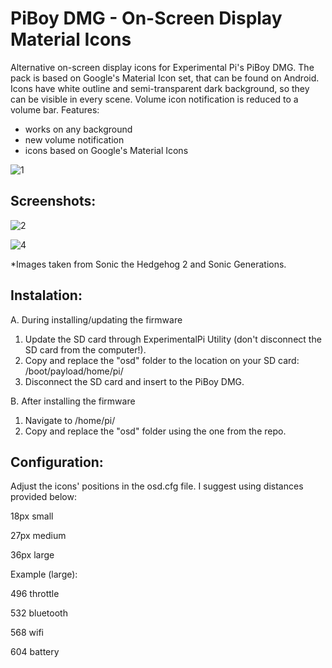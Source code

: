 # PiBoy DMG - On-Screen Display Material Icons

Alternative on-screen display icons for Experimental Pi's PiBoy DMG.
The pack is based on Google's Material Icon set, that can be found on Android. Icons have white outline and semi-transparent dark background, so they can be visible in every scene. Volume icon notification is reduced to a volume bar.
Features:
  - works on any background
  - new volume notification
  - icons based on Google's Material Icons


![1](https://user-images.githubusercontent.com/92209505/141120091-98526253-3d57-48f0-aa2b-501cb64c9f71.png)

## Screenshots:

![2](https://user-images.githubusercontent.com/92209505/141121162-dd96b110-4e43-4921-b7eb-84357b9e10de.png)

![4](https://user-images.githubusercontent.com/92209505/141121179-c276dab5-3c21-431d-acab-75fa295f4f53.png)

*Images taken from Sonic the Hedgehog 2 and Sonic Generations.

## Instalation:
A. During installing/updating the firmware
  1. Update the SD card through ExperimentalPi Utility (don't disconnect the SD card from the computer!).
  1. Copy and replace the "osd" folder to the location on your SD card:
     /boot/payload/home/pi/
  2. Disconnect the SD card and insert to the PiBoy DMG.

B. After installing the firmware
  1. Navigate to /home/pi/
  2. Copy and replace the "osd" folder using the one from the repo.

## Configuration:
Adjust the icons' positions in the osd.cfg file. I suggest using distances provided below:

18px small   

27px medium

36px large

    
Example (large):

496 throttle  

532 bluetooth 

568 wifi      

604 battery   
